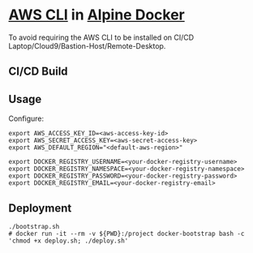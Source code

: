 # [AWS CLI](https://aws.amazon.com/cli/) in [Alpine Docker](https://hub.docker.com/_/alpine)

To avoid requiring the AWS CLI to be installed on CI/CD Laptop/Cloud9/Bastion-Host/Remote-Desktop.

## CI/CD Build

<!-- TODO Travis-CI .travis.yml --> 

## Usage

Configure:

```
export AWS_ACCESS_KEY_ID=<aws-access-key-id>
export AWS_SECRET_ACCESS_KEY=<aws-secret-access-key>
export AWS_DEFAULT_REGION="<default-aws-region>"

export DOCKER_REGISTRY_USERNAME=<your-docker-registry-username>
export DOCKER_REGISTRY_NAMESPACE=<your-docker-registry-namespace>
export DOCKER_REGISTRY_PASSWORD=<your-docker-registry-password>
export DOCKER_REGISTRY_EMAIL=<your-docker-registry-email>
```

## Deployment

```
./bootstrap.sh
# docker run -it --rm -v ${PWD}:/project docker-bootstrap bash -c 'chmod +x deploy.sh; ./deploy.sh'
```
